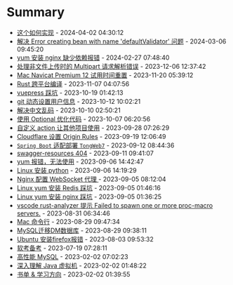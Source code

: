 # Summary

- [这个如何实现](https://github.com/zhangwt-cn/notes/issues/31) - 2024-04-02 04:30:12
- [解决 Error creating bean with name 'defaultValidator' 问题](https://github.com/zhangwt-cn/notes/issues/30) - 2024-03-06 09:45:20
- [yum 安装 nginx 缺少依赖报错](https://github.com/zhangwt-cn/notes/issues/29) - 2024-02-27 07:48:40
- [处理非文件上传时的 Multipart 请求解析错误](https://github.com/zhangwt-cn/notes/issues/28) - 2023-12-06 12:37:42
- [Mac Navicat Premium 12 试用时间重置](https://github.com/zhangwt-cn/notes/issues/27) - 2023-11-20 05:39:12
- [Rust 跨平台编译](https://github.com/zhangwt-cn/notes/issues/26) - 2023-11-07 04:07:56
- [vuepress 踩坑](https://github.com/zhangwt-cn/notes/issues/25) - 2023-10-19 01:42:13
- [git 动态设置用户信息](https://github.com/zhangwt-cn/notes/issues/21) - 2023-10-12 10:02:21
- [解决中文乱码](https://github.com/zhangwt-cn/notes/issues/20) - 2023-10-10 02:50:21
- [使用 Optional 优化代码](https://github.com/zhangwt-cn/notes/issues/19) - 2023-10-07 06:20:56
- [自定义 action 让其他项目使用](https://github.com/zhangwt-cn/notes/issues/18) - 2023-09-28 07:26:29
- [Cloudflare 设置 Origin Rules](https://github.com/zhangwt-cn/notes/issues/16) - 2023-09-19 12:06:49
- [`Spring Boot` 适配部署 `TongWeb7`](https://github.com/zhangwt-cn/notes/issues/15) - 2023-09-12 08:44:36
- [swagger-resources 404](https://github.com/zhangwt-cn/notes/issues/14) - 2023-09-11 09:41:07
- [yum 报错，无法使用](https://github.com/zhangwt-cn/notes/issues/13) - 2023-09-06 14:42:47
- [Linux 安装 python](https://github.com/zhangwt-cn/notes/issues/12) - 2023-09-06 14:19:29
- [Nginx 配置 WebSocket 代理 ](https://github.com/zhangwt-cn/notes/issues/11) - 2023-09-05 08:12:04
- [Linux yum 安装 Redis 踩坑](https://github.com/zhangwt-cn/notes/issues/10) - 2023-09-05 01:46:16
- [Linux yum 安装 nginx 踩坑](https://github.com/zhangwt-cn/notes/issues/9) - 2023-09-05 01:36:25
- [vscode rust-analyzer 提示 Failed to spawn one or more proc-macro servers.](https://github.com/zhangwt-cn/notes/issues/8) - 2023-08-31 06:34:46
- [Mac 命令行](https://github.com/zhangwt-cn/notes/issues/7) - 2023-08-29 09:47:34
- [MySQL迁移DM数据库](https://github.com/zhangwt-cn/notes/issues/6) - 2023-08-29 09:38:11
- [Ubuntu 安装firefox报错](https://github.com/zhangwt-cn/notes/issues/5) - 2023-08-03 09:53:32
- [软考备考](https://github.com/zhangwt-cn/notes/issues/4) - 2023-07-19 07:28:11
- [高性能 MySQL](https://github.com/zhangwt-cn/notes/issues/1) - 2023-02-02 07:02:23
- [深入理解 Java 虚拟机](https://github.com/zhangwt-cn/notes/issues/2) - 2023-02-02 01:48:22
- [书单 & 学习方向](https://github.com/zhangwt-cn/notes/issues/3) - 2023-02-02 01:39:55
